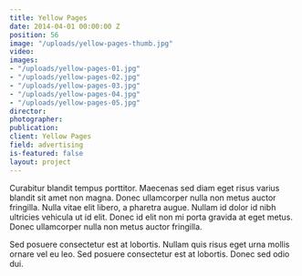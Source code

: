 ```yaml
---
title: Yellow Pages
date: 2014-04-01 00:00:00 Z
position: 56
image: "/uploads/yellow-pages-thumb.jpg"
video: 
images:
- "/uploads/yellow-pages-01.jpg"
- "/uploads/yellow-pages-02.jpg"
- "/uploads/yellow-pages-03.jpg"
- "/uploads/yellow-pages-04.jpg"
- "/uploads/yellow-pages-05.jpg"
director: 
photographer: 
publication: 
client: Yellow Pages
field: advertising
is-featured: false
layout: project
---
```


Curabitur blandit tempus porttitor. Maecenas sed diam eget risus varius blandit sit amet non magna. Donec ullamcorper nulla non metus auctor fringilla. Nulla vitae elit libero, a pharetra augue. Nullam id dolor id nibh ultricies vehicula ut id elit. Donec id elit non mi porta gravida at eget metus. Donec ullamcorper nulla non metus auctor fringilla.

Sed posuere consectetur est at lobortis. Nullam quis risus eget urna mollis ornare vel eu leo. Sed posuere consectetur est at lobortis. Donec sed odio dui.